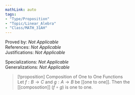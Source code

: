 ```yaml
---
mathLink: auto  
tags:  
- "Type/Proposition"  
- "Topic/Linear_Alebra"  
- "Class/MATH_31AH"  
---
```

Proved by: <i>Not Applicable</i>  
References: <i>Not Applicable</i>  
Justifications: <i>Not Applicable</i>  
  
Specializations: <i>Not Applicable</i>  
Generalizations: <i>Not Applicable</i>  
  
> [!proposition] Composition of One to One Functions  
> Let $f:B\to C$ and $g:A\to B$ be [[one to one]]. Then the [[composotion]] $(f\circ g)$ is one to one.  
